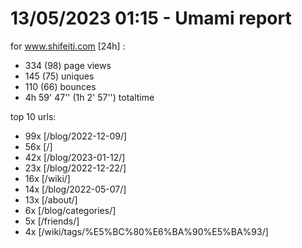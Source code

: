# 13/05/2023 01:15 - Umami report
for www.shifeiti.com [24h] :

 - 334 (98) page views
 - 145 (75) uniques
 - 110 (66) bounces
 - 4h 59' 47'' (1h 2' 57'') totaltime


top 10 urls:
 - 99x [/blog/2022-12-09/]
 - 56x [/]
 - 42x [/blog/2023-01-12/]
 - 23x [/blog/2022-12-22/]
 - 16x [/wiki/]
 - 14x [/blog/2022-05-07/]
 - 13x [/about/]
 - 6x [/blog/categories/]
 - 5x [/friends/]
 - 4x [/wiki/tags/%E5%BC%80%E6%BA%90%E5%BA%93/]


